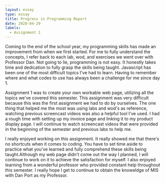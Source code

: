 ```yaml
---
layout: essay
type: essay
title: Progress in Programming Report
date: 2020-04-29
labels:
  - Assignment 1
---
```


Coming to the end of the school year, my programming skills has made an improvement from when we first started. For me to fully understand the concepts, I refer back to each lab, wod, and exercises we went over with Professor Dan. Not going to lie, programming is not easy. It honestly takes time and dedication to fully grasp the skills being taught. 
Javascript has been one of the most difficult topics I've had to learn. Having to remember where and what codes to use has always been a challenge for me since day 1. 

Assignment 1 was to create your own workable web page, utilizing all the topics we've covered this semester. This assignment was very difficult because this was the first assignment we had to do by ourselves. The one thing that helped me the most was using labs and wod's as reference, watching previous screencast videos was also a helpful tool I've used.
I had a rough time with setting up my invoice page and linking it to my product display page. I will continue to watch screencast videos that were provided in the beginning of the semester and previous labs to help me. 

I really enjoyed working on this assignment. It really showed me that there's no shortcuts when it comes to coding. You have to set time aside to practice what you've learned and fully comprehend these skills being taught.Although my web page didn't come out the way I planned, I will continue to work on it to achieve the satisfaction for myself.  I also enjoyed learning from a wonderful professor who provided constant help throughout this semester. I really hope I get to continue to obtain the knoweldge of MIS with Dan Port as my Professor. 

